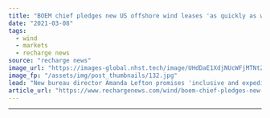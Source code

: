 ```yaml
---
title: "BOEM chief pledges new US offshore wind leases 'as quickly as we can'"
date: "2021-03-08"
tags: 
  - wind
  - markets
  - recharge news
source: "recharge news"
image_url: "https://images-global.nhst.tech/image/UHdDaE1XdjNUcWFjMTNtZnJrVTk2MTU1MEF3dWNiZnovcjlOTzJKOE1YYz0=/nhst/binary/08550a74f93d18bbb1730f21e8a58486"
image_fp: "/assets/img/post_thumbnails/132.jpg"
lead: "New bureau director Amanda Lefton promises 'inclusive and expeditious process' to develop projects off Atlantic and Pacific coasts"
article_url: "https://www.rechargenews.com/wind/boem-chief-pledges-new-us-offshore-wind-leases-as-quickly-as-we-can/2-1-976469"
---
```


---
